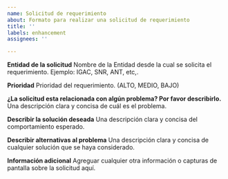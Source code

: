 ```yaml
---
name: Solicitud de requerimiento
about: Formato para realizar una solicitud de requerimiento
title: ''
labels: enhancement
assignees: ''

---
```


**Entidad de la solicitud**
Nombre de la Entidad desde la cual se solicita el requerimiento. Ejemplo: IGAC, SNR, ANT, etc,.

**Prioridad**
Prioridad del requerimiento. (ALTO,  MEDIO, BAJO)

**¿La solicitud esta relacionada con algún problema? Por favor describirlo.**
Una descripción clara y concisa de cuál es el problema.

**Describir la solución deseada**
Una descripción clara y concisa del comportamiento esperado.

**Describir alternativas al problema**
Una descripción clara y concisa de cualquier solución que se haya considerado.

**Información adicional**
Agreguar cualquier otra información o capturas de pantalla sobre la solicitud aquí.
